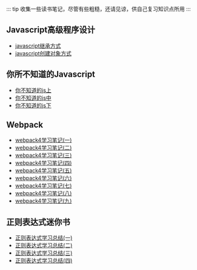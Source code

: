 ::: tip
收集一些读书笔记，尽管有些粗糙，还请见谅，供自己复习知识点所用
::: 

## Javascript高级程序设计
- [javascript继承方式](/readRecord/高程/javascript继承方式)
- [javascript创建对象方式](/readRecord/高程/javascript创建对象方式)

## 你所不知道的Javascript

- [你不知道的js上](/readRecord/你不知道的js/你不知道的js上')
- [你不知道的js中](/readRecord/你不知道的js/你不知道的js中)
- [你不知道的js下](/readRecord/你不知道的js/你不知道的js下)

## Webpack

- [webpack4学习笔记(一)]('/readRecord/webpack/webpack4学习笔记一')
- [webpack4学习笔记(二)]('/readRecord/webpack/webpack4学习笔记二')
- [webpack4学习笔记(三)]('/readRecord/webpack/webpack4学习笔记三')
- [webpack4学习笔记(四)]('/readRecord/webpack/webpack4学习笔记四')
- [webpack4学习笔记(五)]('/readRecord/webpack/webpack4学习笔记五')
- [webpack4学习笔记(六)]('/readRecord/webpack/webpack4学习笔记六')
- [webpack4学习笔记(七)]('/readRecord/webpack/webpack4学习笔记七')
- [webpack4学习笔记(八)]('/readRecord/webpack/webpack4学习笔记八')
- [webpack4学习笔记(九)]('/readRecord/webpack/webpack4学习笔记九')

## 正则表达式迷你书

- [正则表达式学习总结(一)]('/readRecord/正则小书/正则表达式学习总结一')
- [正则表达式学习总结(二)]('/readRecord/正则小书/正则表达式学习总结二')
- [正则表达式学习总结(三)]('/readRecord/正则小书/正则表达式学习总结三')
- [正则表达式学习总结(四)]('/readRecord/正则小书/正则表达式学习总结四')